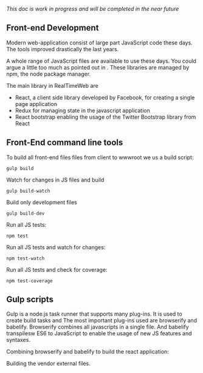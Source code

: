 *This doc is work in progress and will be completed in the near future*

Front-end Development
---------------------
Modern web-application consist of large part JavaScript code these days. The tools improved drastically the last years.

A whole range of JavaScript files are available to use these days. You could argue a little too much as pointed out in <technology radar link>. These libraries are managed by npm, the node package manager.

The main library in RealTimeWeb are
- React, a client side library developed by Facebook, for creating a single page application
- Redux for managing state in the javascript application
- React bootstrap enabling the usage of the Twitter Bootstrap library from React

<Add text why a build tool is needed>

Front-End command line tools
----------------------------

To build all front-end files files from client to wwwroot we us a build script:

```
gulp build
```

Watch for changes in JS files and build
```
gulp build-watch
```

Build only development files
```
gulp build-dev
```

Run all JS tests:

```  
npm test
```

Run all JS tests and watch for changes:
  
```  
npm test-watch
```

Run all JS tests and check for coverage:
  
```  
npm test-coverage
```

Gulp scripts
------------
Gulp is a node.js task runner that supports many plug-ins. It is used to create build tasks and  The most important plug-ins used are browserify and babelify. Browserify combines all javascripts in a single file. And babelify transpilesw ES6 to JavaScript to enable the usage of new JS features and syntaxes.

Combining browserify and babelify to build the react application:

<add script>

Building the vendor external files. 

<add script>
